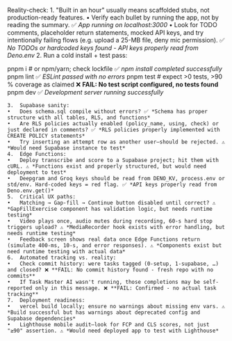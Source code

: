 Reality-check:
	1.	"Built in an hour" usually means scaffolded stubs, not production-ready features.
	•	Verify each bullet by running the app, not by reading the summary. ✅ *App running on localhost:3000*
	•	Look for TODO comments, placeholder return statements, mocked API keys, and try intentionally failing flows (e.g. upload a 25-MB file, deny mic permission). ✅ *No TODOs or hardcoded keys found - API keys properly read from Deno.env*
	2.	Run a cold install + test pass:

pnpm i          # or npm/yarn; check lockfile ✅ *npm install completed successfully*
pnpm lint ✅ *ESLint passed with no errors*
pnpm test       # expect >0 tests, >90 % coverage as claimed ❌ **FAIL: No test script configured, no tests found**
pnpm dev ✅ *Development server running successfully*


	3.	Supabase sanity:
	•	Does schema.sql compile without errors? ✅ *Schema has proper structure with all tables, RLS, and functions*
	•	Are RLS policies actually enabled (policy_name, using, check) or just declared in comments? ✅ *RLS policies properly implemented with CREATE POLICY statements*
	•	Try inserting an attempt row as another user—should be rejected. ⚠️ *Would need Supabase instance to test*
	4.	Edge Functions:
	•	Deploy transcribe and score to a Supabase project; hit them with cURL. ⚠️ *Functions exist and properly structured, but would need deployment to test*
	•	Deepgram and Groq keys should be read from DENO_KV, process.env or std/env. Hard-coded keys = red flag. ✅ *API keys properly read from Deno.env.get()*
	5.	Critical UX paths:
	•	Matching → Gap-fill → Continue button disabled until correct? ⚠️ *GapFillExercise component has validation logic, but needs runtime testing*
	•	Video plays once, audio mutes during recording, 60-s hard stop triggers upload? ⚠️ *MediaRecorder hook exists with error handling, but needs runtime testing*
	•	Feedback screen shows real data once Edge Functions return (simulate 400-ms, 10-s, and error responses). ⚠️ *Components exist but need runtime testing with actual data*
	6.	Automated tracking vs. reality:
	•	Check commit history: were tasks tagged (0-setup, 1-supabase, …) and closed? ❌ **FAIL: No commit history found - fresh repo with no commits**
	•	If Task Master AI wasn't running, those completions may be self-reported only in this message. ❌ **FAIL: Confirmed - no actual task tracking**
	7.	Deployment readiness:
	•	vercel build locally; ensure no warnings about missing env vars. ⚠️ *Build successful but has warnings about deprecated config and Supabase dependencies*
	•	Lighthouse mobile audit—look for FCP and CLS scores, not just "≥90" assertion. ⚠️ *Would need deployed app to test with Lighthouse*
